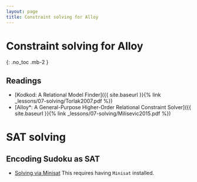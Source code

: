 ```yaml
---
layout: page
title: Constraint solving for Alloy
---
```


# Constraint solving for Alloy
{: .no_toc .mb-2 }

## Readings

- [Kodkod: A Relational Model Finder]({{ site.baseurl }}{% link _lessons/07-solving/Torlak2007.pdf %})
- [Alloy*: A General-Purpose Higher-Order Relational Constraint Solver]({{ site.baseurl }}{% link _lessons/07-solving/Milisevic2015.pdf %})

# SAT solving

## Encoding Sudoku as SAT

- [Solving via Minisat](https://github.com/daviddimic/mini-SAT-sudoku-solver)
  This requires having `Minisat` installed.
